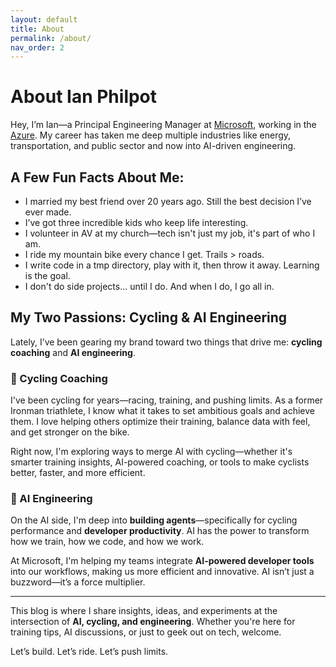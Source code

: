 ```yaml
---
layout: default
title: About
permalink: /about/
nav_order: 2
---
```


# About Ian Philpot

Hey, I’m Ian—a Principal Engineering Manager at [Microsoft](https://www.microsoft.com), working in the [Azure](https://portal.azure.com). My career has taken me deep multiple industries like energy, transportation, and public sector and now into AI-driven engineering. 

## A Few Fun Facts About Me:
- I married my best friend over 20 years ago. Still the best decision I’ve ever made.
- I’ve got three incredible kids who keep life interesting.
- I volunteer in AV at my church—tech isn't just my job, it's part of who I am.
- I ride my mountain bike every chance I get. Trails > roads. 
- I write code in a tmp directory, play with it, then throw it away. Learning is the goal.
- I don't do side projects... until I do. And when I do, I go all in.

## My Two Passions: Cycling & AI Engineering

Lately, I’ve been gearing my brand toward two things that drive me: **cycling coaching** and **AI engineering**. 

### 🚴 Cycling Coaching
I've been cycling for years—racing, training, and pushing limits. As a former Ironman triathlete, I know what it takes to set ambitious goals and achieve them. I love helping others optimize their training, balance data with feel, and get stronger on the bike.

Right now, I'm exploring ways to merge AI with cycling—whether it's smarter training insights, AI-powered coaching, or tools to make cyclists better, faster, and more efficient.

### 🤖 AI Engineering
On the AI side, I'm deep into **building agents**—specifically for cycling performance and **developer productivity**. AI has the power to transform how we train, how we code, and how we work. 

At Microsoft, I'm helping my teams integrate **AI-powered developer tools** into our workflows, making us more efficient and innovative. AI isn’t just a buzzword—it’s a force multiplier.

---

This blog is where I share insights, ideas, and experiments at the intersection of **AI, cycling, and engineering**. Whether you're here for training tips, AI discussions, or just to geek out on tech, welcome. 

Let’s build. Let’s ride. Let’s push limits.
